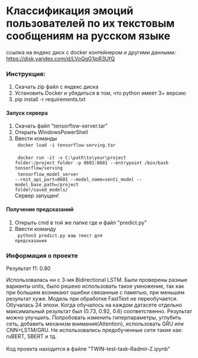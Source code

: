 # Классификация эмоций пользователей по их текстовым сообщениям на русском языке <br>

ссылка на яндекс диск с docker контейнером и другими данными: https://disk.yandex.com/d/LVoQgG1jpR3UfQ

### Инструкция:

1. Скачать zip файл с яндекс диска
2. Установить Docker и убедиться в том, что python имеет 3+ версию
3. pip install -r requirements.txt
  
#### Запуск сервера
1. Скачать файл "tensorflow-server.tar" 
2. Открыть WindowsPowerShell
3. Ввести команды <br>
  <code> docker load -i tensorflow-serving.tar </code> <br>
  <code> docker run -it -v C:\path\to\your\project folder:/project folder -p 8601:8601 --entrypoint /bin/bash tensorflow/serving </code> <br>
  <code> tensorflow_model_server --rest_api_port=8601 --model_name=senti_model --model_base_path=/project folder/saved_models/ </code> <br>
Сервер запущен!

#### Получение предсказаний
1. Открыть cmd в той же папке где и файл "predict.py"
2. Ввести команду <br> 
  <code> python3 predict.py ваш текст для предсказания </code> <br>
  
### Информация о проекте

Результат f1: 0.80

Использовалась нн с 3-мя Bidirectional LSTM.
Были проверены разные варианты units, было решено использовать такое умножение, так как при большем возникают ошибки связанные с памятью, при меньшем результат хуже. Модель при обработке FastText не переобучается. Обучалась 24 эпохи. Когда обучалось на каждом датасете отдельно максимальный результат был (0.73, 0.92, 0.6) соответственно. Результат можно улучшить. Попробовать изменить гиперпараметры, углубить сеть, добавить механизм внимания(Attention), использовать GRU или CNN+LSTM/GRU. Не использовались предобученные сети такие как: ruBERT, SBERT и тд.
<br>
<br>
Код проекта находится в файле "TWIN-test-task-Radmir-Z.ipynb"




